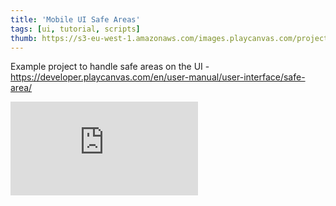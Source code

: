 ```yaml
---
title: 'Mobile UI Safe Areas'
tags: [ui, tutorial, scripts]
thumb: https://s3-eu-west-1.amazonaws.com/images.playcanvas.com/projects/12/828118/9F85DB-image-75.jpg
---
```

Example project to handle safe areas on the UI - https://developer.playcanvas.com/en/user-manual/user-interface/safe-area/
<div className="iframe-container">
    <iframe loading="lazy" src="https://playcanv.as/p/z5pXervL/" title="Mobile UI Safe Areas" webkitallowfullscreen="true" mozallowfullscreen="true" allow="autoplay" allowfullscreen="true" allowvr="" scrolling="no" frameborder="0" />
</div>
